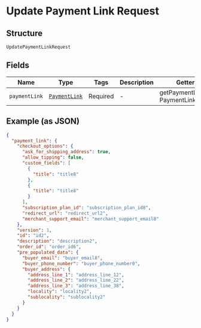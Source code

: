 
# Update Payment Link Request

## Structure

`UpdatePaymentLinkRequest`

## Fields

| Name | Type | Tags | Description | Getter | Setter |
|  --- | --- | --- | --- | --- | --- |
| `paymentLink` | [`PaymentLink`](../../doc/models/payment-link.md) | Required | - | getPaymentLink(): PaymentLink | setPaymentLink(PaymentLink paymentLink): void |

## Example (as JSON)

```json
{
  "payment_link": {
    "checkout_options": {
      "ask_for_shipping_address": true,
      "allow_tipping": false,
      "custom_fields": [
        {
          "title": "title8"
        },
        {
          "title": "title8"
        }
      ],
      "subscription_plan_id": "subscription_plan_id8",
      "redirect_url": "redirect_url2",
      "merchant_support_email": "merchant_support_email8"
    },
    "version": 1,
    "id": "id2",
    "description": "description2",
    "order_id": "order_id6",
    "pre_populated_data": {
      "buyer_email": "buyer_email8",
      "buyer_phone_number": "buyer_phone_number0",
      "buyer_address": {
        "address_line_1": "address_line_12",
        "address_line_2": "address_line_22",
        "address_line_3": "address_line_38",
        "locality": "locality2",
        "sublocality": "sublocality2"
      }
    }
  }
}
```

